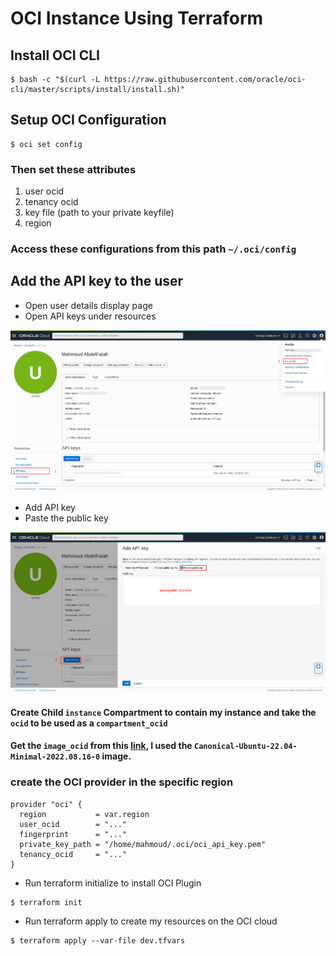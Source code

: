 # OCI Instance Using Terraform

## Install OCI CLI
```
$ bash -c "$(curl -L https://raw.githubusercontent.com/oracle/oci-cli/master/scripts/install/install.sh)"
```

## Setup OCI Configuration
```
$ oci set config
```
### Then set these attributes

1. user ocid
1. tenancy ocid
1. key file (path to your private keyfile)
1. region

### Access these configurations from this path `~/.oci/config`


## Add the API key to the user
- Open user details display page
- Open API keys under resources

![image-1](/images/image-1.png "This is a sample image.")

- Add API key
- Paste the public key 

![image-2](/images/image-2.png "This is a sample image.")

#### Create Child `instance` Compartment to contain my instance and take the `ocid` to be used as a `compartment_ocid`
#### Get the `image_ocid` from this [link](https://docs.oracle.com/en-us/iaas/images/image/329613dc-e938-4f75-b2fd-afce244d6514/), I used the `Canonical-Ubuntu-22.04-Minimal-2022.08.16-0` image.

### create the OCI provider in the specific region

```
provider "oci" {
  region           = var.region
  user_ocid        = "..."
  fingerprint      = "..."
  private_key_path = "/home/mahmoud/.oci/oci_api_key.pem"
  tenancy_ocid     = "..."
}
```

- Run terraform initialize to install OCI Plugin
```
$ terraform init
```
- Run terraform apply to create my resources on the OCI cloud
```
$ terraform apply --var-file dev.tfvars
```
